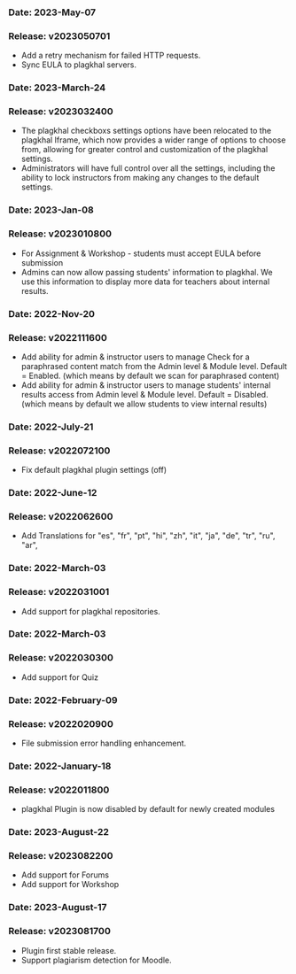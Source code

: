 ### Date: 		2023-May-07
### Release:	v2023050701
- Add a retry mechanism for failed HTTP requests.
- Sync EULA to plagkhal servers.

### Date: 		2023-March-24
### Release:	v2023032400
-  The plagkhal checkboxs settings options have been relocated to the plagkhal Iframe, which now provides a wider range of options to choose from, allowing for greater control and customization of the  plagkhal settings.
-  Administrators will have full control over all the settings, including the ability to lock instructors from making any changes to the default settings.

### Date: 		2023-Jan-08
### Release:	v2023010800
-  For Assignment & Workshop - students must accept EULA before submission
-  Admins can now allow passing students' information to plagkhal.
   We use this information to display more data for teachers about internal results.

### Date: 		2022-Nov-20
### Release:	v2022111600
-  Add ability for admin & instructor users to manage Check for a paraphrased content match from the Admin level & Module level.
   Default = Enabled. (which means by default we scan for paraphrased content)
-  Add ability for admin & instructor users to manage students' internal results access from Admin level & Module level.
   Default = Disabled. (which means by default we allow students to view internal results)

### Date: 		2022-July-21
### Release:	v2022072100
-  Fix default plagkhal plugin settings (off)

### Date: 		2022-June-12
### Release:	v2022062600
-  Add Translations for "es", "fr", "pt", "hi", "zh", "it", "ja", "de", "tr", "ru", "ar",

### Date: 		2022-March-03
### Release:	v2022031001
-  Add support for plagkhal repositories.

### Date: 		2022-March-03
### Release:	v2022030300
-  Add support for Quiz

### Date: 		2022-February-09
### Release:	v2022020900
-  File submission error handling enhancement.

### Date: 		2022-January-18
### Release:	v2022011800
-  plagkhal Plugin is now disabled by default for newly created modules

### Date: 		2023-August-22
### Release:	v2023082200
-  Add support for Forums
-  Add support for Workshop


### Date: 		2023-August-17
### Release:	v2023081700
- Plugin first stable release.
- Support plagiarism detection for Moodle.

